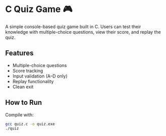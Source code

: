 # C Quiz Game 🎮

A simple console-based quiz game built in C. Users can test their knowledge with multiple-choice questions, view their score, and replay the quiz.

## Features
- Multiple-choice questions
- Score tracking
- Input validation (A–D only)
- Replay functionality
- Clean exit

## How to Run
Compile with:
```bash
gcc quiz.c -o quiz.exe
./quiz
